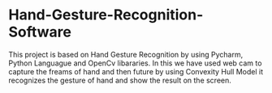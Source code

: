 # Hand-Gesture-Recognition-Software
This project is based on Hand Gesture Recognition by using Pycharm, Python Languague and OpenCv libararies.
In this we have used web cam to capture the freams of hand and then future by using Convexity Hull Model it recognizes the gesture of hand and show the result on the screen.
